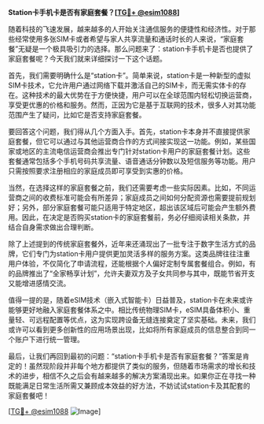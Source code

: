 **Station卡手机卡是否有家庭套餐？[[TG💪+ @esim1088](https://t.me/s/esim1088)]**

随着科技的飞速发展，越来越多的人开始关注通信服务的便捷性和经济性。对于那些经常使用多张SIM卡或者希望与家人共享流量和通话时长的人来说，“家庭套餐”无疑是一个极具吸引力的选择。那么问题来了：station卡手机卡是否也提供了家庭套餐呢？今天我们就来详细探讨一下这个话题。

首先，我们需要明确什么是“station卡”。简单来说，station卡是一种新型的虚拟SIM卡技术，它允许用户通过网络下载并激活自己的SIM卡，而无需实体卡的存在。这种技术的最大优势在于方便快捷，用户可以在全球范围内轻松切换运营商，享受更优惠的价格和服务。然而，正因为它是基于互联网的技术，很多人对其功能范围产生了疑问，比如它是否支持家庭套餐。

要回答这个问题，我们得从几个方面入手。首先，station卡本身并不直接提供家庭套餐，但它可以通过与其他运营商合作的方式间接实现这一功能。例如，某些国家或地区的主流电信运营商会推出专门针对station卡用户的家庭套餐计划。这些套餐通常包括多个手机号码共享流量、语音通话分钟数以及短信服务等功能。用户只需按照要求注册相应的家庭成员即可享受到实惠的价格。

当然，在选择这样的家庭套餐之前，我们还需要考虑一些实际因素。比如，不同运营商之间的收费标准可能会有所差异；家庭成员之间如何分配资源也需要提前规划好；另外，部分家庭套餐可能只适用于特定地区，超出该区域后可能会产生额外费用。因此，在决定是否购买station卡的家庭套餐前，务必仔细阅读相关条款，并结合自身需求做出合理判断。

除了上述提到的传统家庭套餐外，近年来还涌现出了一批专注于数字生活方式的品牌，它们专门为station卡用户提供更加灵活多样的服务方案。这类品牌往往注重用户体验，不仅简化了申请流程，还能根据个人偏好定制专属套餐组合。例如，有的品牌推出了“全家畅享计划”，允许夫妻双方及子女共同参与其中，既能节省开支又能增进感情交流。

值得一提的是，随着eSIM技术（嵌入式智能卡）日益普及，station卡在未来或许能够更好地融入家庭套餐体系之中。相比传统物理SIM卡，eSIM具备体积小、重量轻、可远程配置等优点，这为实现跨设备无缝连接奠定了坚实基础。未来，我们或许可以看到更多创新性的应用场景出现，比如将所有家庭成员的信息整合到同一个账户下进行统一管理。

最后，让我们再回到最初的问题：“station卡手机卡是否有家庭套餐？”答案是肯定的！虽然现阶段并非每个地方都提供了类似的服务，但随着市场需求的增长和技术的进步，相信不久之后会有越来越多的解决方案涌现出来。如果你正在寻找一种既能满足日常生活所需又兼顾成本效益的好方法，不妨试试station卡及其配套的家庭套餐吧！

[[TG💪+ @esim1088](https://t.me/s/esim1088) ![Image](https://i.postimg.cc/4NQfJmqS/Snipaste-2025-05-13-00-14-12.png)]